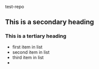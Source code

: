 test-repo
## This is a secondary heading
### This is a tertiary heading
* first item in list
* second item in list
* third item in list
* 


